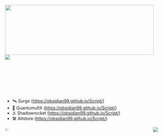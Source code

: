 <p>
  <img align="left" width="490" height="165" src="https://github-readme-stats.vercel.app/api?username=Obsidian99&show_icons=true&theme=tokyonight"/>
  <p>
    <a href="https://t.me/kicktt"><img src="https://img.shields.io/badge/Telegram-%2352A4DB.svg?&style=social&logo=telegram&logoColor=white" /></a>
  </p>
  </br>
  </br>
  </br>
  </br>
</p>
</br>

 - 🛰 Surge (https://obsidian99.github.io/Script/)
 - 🚀 QuantumultX (https://obsidian99.github.io/Script/)
 - ⚓️ Shadowrocket (https://obsidian99.github.io/Script/)
 - 🛠 Altstore (https://obsidian99.github.io/Script/)

✨<img align="right" src="http://profile-counter.glitch.me/obsidian99/count.svg"/>

